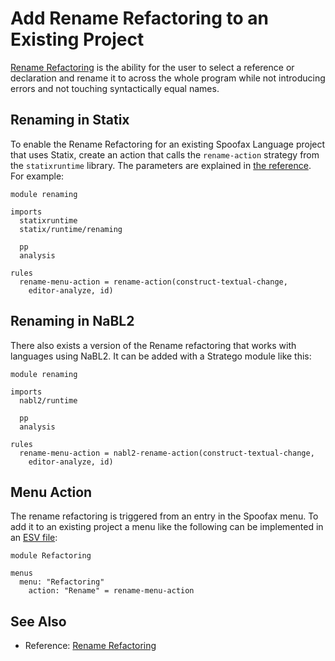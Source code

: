 # Add Rename Refactoring to an Existing Project
[Rename Refactoring][1] is the ability for the user to select a reference or declaration and rename it to across the whole program while not introducing errors and not touching syntactically equal names.

## Renaming in Statix
To enable the Rename Refactoring for an existing Spoofax Language project that uses Statix, create an action that calls the `rename-action` strategy from the `statixruntime` library. The parameters are explained in [the reference][1]. For example:

```stratego
module renaming

imports
  statixruntime
  statix/runtime/renaming

  pp
  analysis

rules
  rename-menu-action = rename-action(construct-textual-change,
    editor-analyze, id)
```

## Renaming in NaBL2
There also exists a version of the Rename refactoring that works with languages using NaBL2. It can be added with a Stratego module like this:

```stratego
module renaming

imports
  nabl2/runtime

  pp
  analysis

rules
  rename-menu-action = nabl2-rename-action(construct-textual-change,
    editor-analyze, id)
```

## Menu Action
The rename refactoring is triggered from an entry in the Spoofax menu. To add it to an existing project a menu like the following can be implemented in an [ESV file](../../reference/editor-services/esv.md):

```esv
module Refactoring

menus
  menu: "Refactoring"
    action: "Rename" = rename-menu-action
```

## See Also
- Reference: [Rename Refactoring][1]


[1]: ../../reference/editor-services/renaming.md